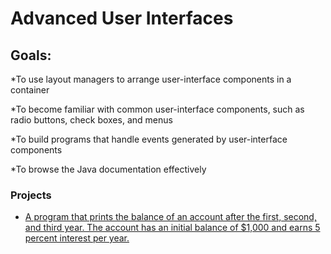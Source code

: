 # Advanced User Interfaces

## Goals:
*To use layout managers to arrange user-interface components in a container

*To become familiar with common user-interface components, such as radio buttons, check boxes, and menus

*To build programs that handle events generated by user-interface components

*To browse the Java documentation effectively


### Projects
* [A program that prints the balance of an account after the first, second, and third year. The account has an initial balance of $1,000 and earns 5 percent interest per year.](Section-01-Getting-Started-And-Assessment/email.md)




